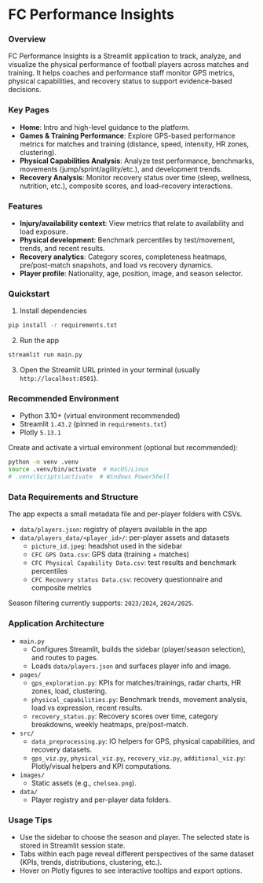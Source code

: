 # FC Performance Insights

### Overview

FC Performance Insights is a Streamlit application to track, analyze, and visualize the physical performance of football players across matches and training. It helps coaches and performance staff monitor GPS metrics, physical capabilities, and recovery status to support evidence-based decisions.


### Key Pages

- **Home**: Intro and high-level guidance to the platform.
- **Games & Training Performance**: Explore GPS-based performance metrics for matches and training (distance, speed, intensity, HR zones, clustering).
- **Physical Capabilities Analysis**: Analyze test performance, benchmarks, movements (jump/sprint/agility/etc.), and development trends.
- **Recovery Analysis**: Monitor recovery status over time (sleep, wellness, nutrition, etc.), composite scores, and load–recovery interactions.


### Features

- **Injury/availability context**: View metrics that relate to availability and load exposure.
- **Physical development**: Benchmark percentiles by test/movement, trends, and recent results.
- **Recovery analytics**: Category scores, completeness heatmaps, pre/post-match snapshots, and load vs recovery dynamics.
- **Player profile**: Nationality, age, position, image, and season selector.


### Quickstart

1) Install dependencies
```bash
pip install -r requirements.txt
```

2) Run the app
```bash
streamlit run main.py
```

3) Open the Streamlit URL printed in your terminal (usually `http://localhost:8501`).


### Recommended Environment

- Python 3.10+ (virtual environment recommended)
- Streamlit `1.43.2` (pinned in `requirements.txt`)
- Plotly `5.13.1`

Create and activate a virtual environment (optional but recommended):
```bash
python -m venv .venv
source .venv/bin/activate  # macOS/Linux
# .venv\Scripts\activate  # Windows PowerShell
```


### Data Requirements and Structure

The app expects a small metadata file and per-player folders with CSVs.

- `data/players.json`: registry of players available in the app
- `data/players_data/<player_id>/`: per-player assets and datasets
  - `picture_id.jpeg`: headshot used in the sidebar
  - `CFC GPS Data.csv`: GPS data (training + matches)
  - `CFC Physical Capability Data.csv`: test results and benchmark percentiles
  - `CFC Recovery status Data.csv`: recovery questionnaire and composite metrics

Season filtering currently supports: `2023/2024`, `2024/2025`.


### Application Architecture

- `main.py`
  - Configures Streamlit, builds the sidebar (player/season selection), and routes to pages.
  - Loads `data/players.json` and surfaces player info and image.
- `pages/`
  - `gps_exploration.py`: KPIs for matches/trainings, radar charts, HR zones, load, clustering.
  - `physical_capabilities.py`: Benchmark trends, movement analysis, load vs expression, recent results.
  - `recovery_status.py`: Recovery scores over time, category breakdowns, weekly heatmaps, pre/post-match.
- `src/`
  - `data_preprocessing.py`: IO helpers for GPS, physical capabilities, and recovery datasets.
  - `gps_viz.py`, `physical_viz.py`, `recovery_viz.py`, `additional_viz.py`: Plotly/visual helpers and KPI computations.
- `images/`
  - Static assets (e.g., `chelsea.png`).
- `data/`
  - Player registry and per-player data folders.


### Usage Tips

- Use the sidebar to choose the season and player. The selected state is stored in Streamlit session state.
- Tabs within each page reveal different perspectives of the same dataset (KPIs, trends, distributions, clustering, etc.).
- Hover on Plotly figures to see interactive tooltips and export options.
